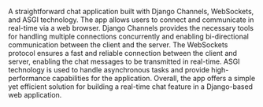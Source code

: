 
A straightforward chat application built with Django Channels, WebSockets, and ASGI technology. The app allows users to connect and communicate in real-time via a web browser. Django Channels provides the necessary tools for handling multiple connections concurrently and enabling bi-directional communication between the client and the server. The WebSockets protocol ensures a fast and reliable connection between the client and server, enabling the chat messages to be transmitted in real-time. ASGI technology is used to handle asynchronous tasks and provide high-performance capabilities for the application. Overall, the app offers a simple yet efficient solution for building a real-time chat feature in a Django-based web application.
